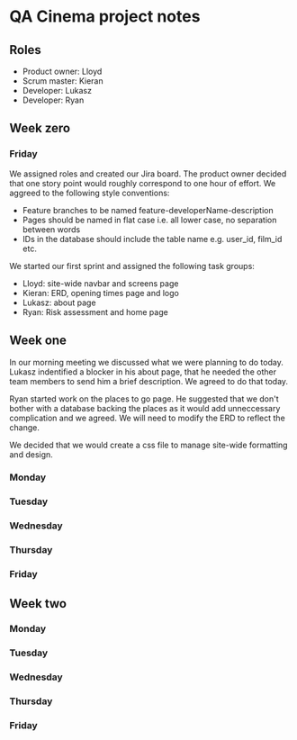 QA Cinema project notes
=======================

Roles
-----
* Product owner: Lloyd
* Scrum master: Kieran
* Developer: Lukasz
* Developer: Ryan

## Week zero

### Friday
We assigned roles and created our Jira board. The product owner decided that one story point would roughly correspond to one hour of effort.
We aggreed to the following style conventions:
* Feature branches to be named feature-developerName-description
* Pages should be named in flat case i.e. all lower case, no separation between words
* IDs in the database should include the table name e.g. user_id, film_id etc.

We started our first sprint and assigned the following task groups:
* Lloyd: site-wide navbar and screens page
* Kieran: ERD, opening times page and logo
* Lukasz: about page
* Ryan: Risk assessment and home page

## Week one
In our morning meeting we discussed what we were planning to do today. Lukasz indentified a blocker in his about page, that he needed the other team members to send him a brief description. We agreed to do that today.

Ryan started work on the places to go page. He suggested that we don't bother with a database backing the places as it would add unneccessary complication and we agreed. We will need to modify the ERD to reflect the change.

We decided that we would create a css file to manage site-wide formatting and design.



### Monday

### Tuesday

### Wednesday

### Thursday

### Friday

## Week two

### Monday

### Tuesday

### Wednesday

### Thursday

### Friday
